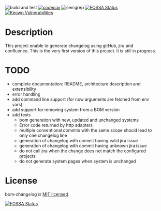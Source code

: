 ![build and test](https://github.com/haboumrad/bom-changelog/actions/workflows/node.js.yml/badge.svg)
[![codecov](https://codecov.io/gh/haboumrad/bom-changelog/branch/main/graph/badge.svg?token=XB6USKQJPY)](https://codecov.io/gh/haboumrad/bom-changelog)
![semgrep](https://github.com/haboumrad/bom-changelog/actions/workflows/semgrep.yml/badge.svg)
[![FOSSA Status](https://app.fossa.com/api/projects/git%2Bgithub.com%2Fhaboumrad%2Fbom-changelog.svg?type=shield)](https://app.fossa.com/projects/git%2Bgithub.com%2Fhaboumrad%2Fbom-changelog?ref=badge_shield)
[![Known Vulnerabilities](https://snyk.io/test/github/haboumrad/bom-changelog/badge.svg)](https://snyk.io/test/github/haboumrad/bom-changelog)


# Description

This project enable to generate changelog using gitHub, jira and confluence.
This is the very first version of this project. It is still in progress.

# TODO
- complete documentation: README, architecture description and extensibility
- error handling
- add command line support (for now arguments are fetched from env vars)
- add support for removing system from a BOM version
- add tests
  - bom generation with new, updated and unchanged systems
  - Error code returned by http adapters
  - multiple conventional commits with the same scope should lead to only one changelog line
  - generation of changelog with commit having valid jira issue
  - generation of changelog with commit having unknown jira issue
  - do not call jira when the change does not match the configured projects
  - do not generate system pages when system is unchanged

# License
bom-changelog is [MIT licensed](LICENSE).


[![FOSSA Status](https://app.fossa.com/api/projects/git%2Bgithub.com%2Fhaboumrad%2Fbom-changelog.svg?type=large)](https://app.fossa.com/projects/git%2Bgithub.com%2Fhaboumrad%2Fbom-changelog?ref=badge_large)